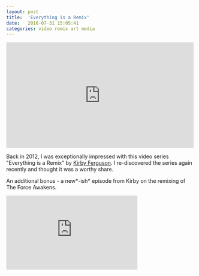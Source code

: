 ```yaml
---
layout: post
title:  'Everything is a Remix'
date:   2016-07-31 15:05:41
categories: video remix art media
---
```


<iframe src="https://player.vimeo.com/video/139094998" width="500" height="281" frameborder="0" webkitallowfullscreen mozallowfullscreen allowfullscreen></iframe>

Back in 2012, I was exceptionally impressed with this video series "Everything is a Remix" by [Kirby Ferguson](https://vimeo.com/kirbyferguson). I re-discovered the series again recently and thought it was a worthy share.

An additional bonus - a new*-ish* episode from Kirby on the remixing of The Force Awakens.

<iframe src="https://player.vimeo.com/video/167069783?badge=0" width="350" height="197" frameborder="0" webkitallowfullscreen mozallowfullscreen allowfullscreen></iframe>


